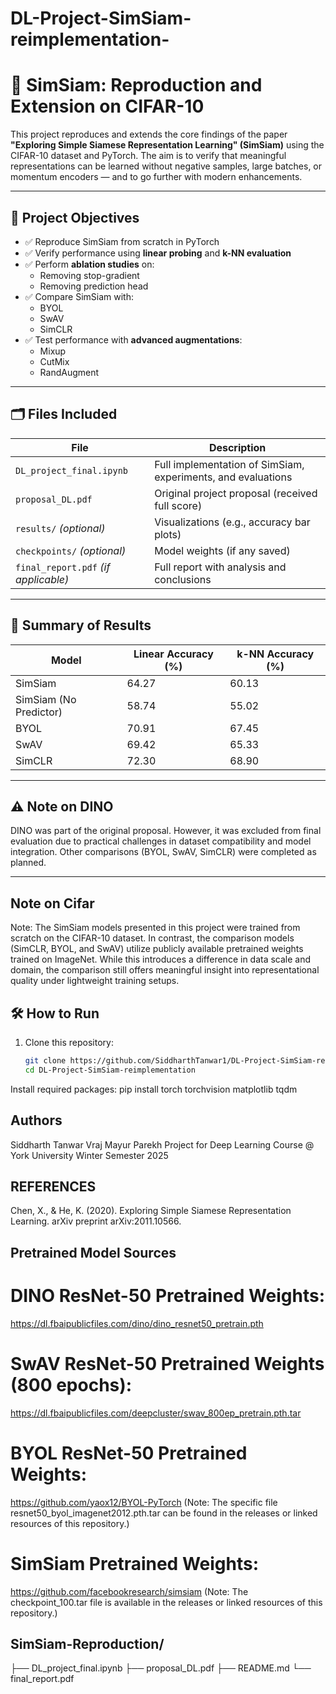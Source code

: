 # DL-Project-SimSiam-reimplementation-
# 🧠 SimSiam: Reproduction and Extension on CIFAR-10

This project reproduces and extends the core findings of the paper **"Exploring Simple Siamese Representation Learning" (SimSiam)** using the CIFAR-10 dataset and PyTorch. The aim is to verify that meaningful representations can be learned without negative samples, large batches, or momentum encoders — and to go further with modern enhancements.

---

## 📌 Project Objectives

- ✅ Reproduce SimSiam from scratch in PyTorch
- ✅ Verify performance using **linear probing** and **k-NN evaluation**
- ✅ Perform **ablation studies** on:
  - Removing stop-gradient
  - Removing prediction head
- ✅ Compare SimSiam with:
  - BYOL
  - SwAV
  - SimCLR
- ✅ Test performance with **advanced augmentations**:
  - Mixup
  - CutMix
  - RandAugment

---

## 🗂️ Files Included

| File | Description |
|------|-------------|
| `DL_project_final.ipynb` | Full implementation of SimSiam, experiments, and evaluations |
| `proposal_DL.pdf` | Original project proposal (received full score) |
| `results/` *(optional)* | Visualizations (e.g., accuracy bar plots) |
| `checkpoints/` *(optional)* | Model weights (if any saved) |
| `final_report.pdf` *(if applicable)* | Full report with analysis and conclusions |

---

## 🧪 Summary of Results

| Model                  | Linear Accuracy (%) | k-NN Accuracy (%) |
|-----------------------|---------------------|-------------------|
| SimSiam               | 64.27	              |  60.13             |   
| SimSiam (No Predictor)| 58.74               |  55.02             |
| BYOL                  | 70.91               |  67.45             |
| SwAV                  | 69.42               |  65.33             |
| SimCLR                | 72.30               |  68.90             |


---

## ⚠️ Note on DINO

DINO was part of the original proposal. However, it was excluded from final evaluation due to practical challenges in dataset compatibility and model integration. Other comparisons (BYOL, SwAV, SimCLR) were completed as planned.

---

## Note on Cifar 
Note: The SimSiam models presented in this project were trained from scratch on the CIFAR-10 dataset. In contrast, the comparison models (SimCLR, BYOL, and SwAV) utilize publicly available pretrained weights trained on ImageNet. While this introduces a difference in data scale and domain, the comparison still offers meaningful insight into representational quality under lightweight training setups.

## 🛠️ How to Run

1. Clone this repository:
   ```bash
   git clone https://github.com/SiddharthTanwar1/DL-Project-SimSiam-reimplementation.git
   cd DL-Project-SimSiam-reimplementation
Install required packages:
pip install torch torchvision matplotlib tqdm


## Authors

Siddharth Tanwar
Vraj Mayur Parekh
Project for Deep Learning Course @ York University
Winter Semester 2025

## REFERENCES
Chen, X., & He, K. (2020). Exploring Simple Siamese Representation Learning. arXiv preprint arXiv:2011.10566.

## Pretrained Model Sources
# DINO ResNet-50 Pretrained Weights:
https://dl.fbaipublicfiles.com/dino/dino_resnet50_pretrain.pth

# SwAV ResNet-50 Pretrained Weights (800 epochs):
https://dl.fbaipublicfiles.com/deepcluster/swav_800ep_pretrain.pth.tar

# BYOL ResNet-50 Pretrained Weights:
https://github.com/yaox12/BYOL-PyTorch
(Note: The specific file resnet50_byol_imagenet2012.pth.tar can be found in the releases or linked resources of this repository.)

# SimSiam Pretrained Weights:
https://github.com/facebookresearch/simsiam
(Note: The checkpoint_100.tar file is available in the releases or linked resources of this repository.)

## SimSiam-Reproduction/
├── DL_project_final.ipynb
├── proposal_DL.pdf
├── README.md
└── final_report.pdf        
